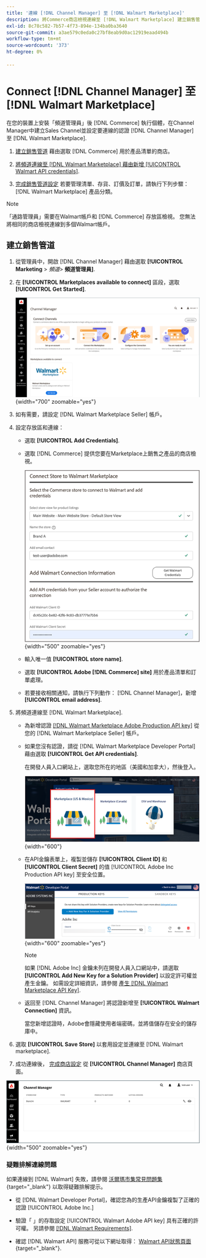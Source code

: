 ```yaml
---
title: '連線 [!DNL Channel Manager] 至 [!DNL Walmart Marketplace]'
description: 將Commerce商店檢視連線至 [!DNL Walmart Marketplace] 建立銷售管道，以管理Commerce產品清單、存貨、價格和Walmart Marketplace銷售訂單。」
exl-id: 8c78c582-7b57-4f73-894e-134ba0ba3640
source-git-commit: a3ae579c0eda0c27bf8eab9d0ac12919eaad494b
workflow-type: tm+mt
source-wordcount: '373'
ht-degree: 0%

---
```


# Connect [!DNL Channel Manager] 至 [!DNL Walmart Marketplace]

在您的裝置上安裝「頻道管理員」後 [!DNL Commerce] 執行個體，在Channel Manager中建立Sales Channel並設定要連線的認證 [!DNL Channel Manager] 至 [!DNL Walmart Marketplace].

1. [建立銷售管道](#create-the-sales-channel) 藉由選取 [!DNL Commerce] 用於產品清單的商店。

1. [將頻道連線至 [!DNL Walmart Marketplace] 藉由新增 [!UICONTROL Walmart API credentials]](#connect-the-channel-to-walmart-marketplace).

1. [完成銷售管道設定](#complete-sales-channel-store-setup) 若要管理清單、存貨、訂價及訂單，請執行下列步驟： [!DNL Walmart Marketplace] 產品分類。

>[!NOTE]
>
>「通路管理員」需要在Walmart帳戶和 [!DNL Commerce] 存放區檢視。 您無法將相同的商店檢視連線到多個Walmart帳戶。

## 建立銷售管道

1. 從管理員中，開啟 [!DNL Channel Manager] 藉由選取 **[!UICONTROL Marketing** > _頻道&#x200B;_> **頻道管理員]**.

1. 在 **[!UICONTROL Marketplaces available to connect]** 區段，選取 **[!UICONTROL Get Started]**.

   ![連線新增 [!DNL Walmart] 儲存至 [!DNL Channel Manager]](assets/channel-manager-home.png){width="700" zoomable="yes"}

1. 如有需要，請設定 [!DNL Walmart Marketplace Seller] 帳戶。

1. 設定存放區和連線：

   - 選取 **[!UICONTROL Add Credentials]**.

   - 選取 [!DNL Commerce] 提供您要在Marketplace上銷售之產品的商店檢視。

      ![設定之間的連線 [!DNL Commerce] 和 [!DNL Walmart Marketplace] 從 [!DNL Channel Manager]](assets/configure-commerce-to-marketplace-connection.png){width="500" zoomable="yes"}

   - 輸入唯一值 **[!UICONTROL store name]**.

   - 選取 **[!UICONTROL Adobe [!DNL Commerce] site]** 用於產品清單和訂單處理。

   - 若要接收相關通知，請執行下列動作： [!DNL Channel Manager]，新增 **[!UICONTROL email address]**.

1. 將頻道連線至 [!DNL Walmart Marketplace].

   - 為新增認證 [[!DNL Walmart Marketplace Adobe Production API key]](walmart-requirements.md#generate-a-walmart-marketplace-production-api-key) 從您的 [!DNL Walmart Marketplace Seller] 帳戶。

   - 如果您沒有認證，請從 [!DNL Walmart Marketplace Developer Portal] 藉由選取 **[!UICONTROL Get API credentials]**.

      在開發人員入口網站上，選取您所在的地區（美國和加拿大），然後登入。

      ![[!DNL Walmart Marketplace] 帳戶登入](assets/walmart-marketplace-login-page.png){width="600"}

   - 在API金鑰表單上，複製並儲存 **[!UICONTROL Client ID]** 和 **[!UICONTROL Client Secret]** 的值 [!UICONTROL Adobe Inc Production API key] 至安全位置。

      ![[!DNL Walmart Marketplace API key] 設定頁面](assets/walmart-api-key-management-form.png){width="600" zoomable="yes"}

      >[!NOTE]
      >
      >如果 [!DNL Adobe Inc] 金鑰未列在開發人員入口網站中，請選取 **[!UICONTROL Add New Key for a Solution Provider]** 以設定許可權並產生金鑰。 如需設定詳細資訊，請參閱 [產生 [!DNL Walmart Marketplace API Key]](walmart-requirements.md#generate-a-walmart-marketplace-api-key).

   - 返回至 [!DNL Channel Manager] 將認證新增至 **[!UICONTROL Walmart Connection]** 資訊。

      當您新增認證時，Adobe會隱藏使用者端密碼，並將值儲存在安全的儲存庫中。

1. 選取 **[!UICONTROL Save Store]** 以套用設定並連線至 [!DNL Walmart marketplace].

1. 成功連線後， [完成商店設定](complete-sales-channel-store-setup.md) 從 **[!UICONTROL Channel Manager]** 商店頁面。

![設定第一個存放區](assets/channel-manager-setup-first-store.png){width="500" zoomable="yes"}

### 疑難排解連線問題

如果連線到 [!DNL Walmart] 失敗，請參閱 [沃爾瑪市集常見問題集](https://developer.walmart.com/faq/us/faq-auth/){target="_blank"} 以取得疑難排解提示。

- 從 [!DNL Walmart Developer Portal]，確認您為的生產API金鑰複製了正確的認證 [!UICONTROL Adobe Inc.]

- 驗證「 」的存取設定 [!UICONTROL Walmart Adobe API key] 具有正確的許可權。 另請參閱 [[!DNL Walmart Requirements]](walmart-requirements.md##generate-a-walmart-marketplace-api-key).

- 確認 [!DNL Walmart API] 服務可從以下網址取得： [Walmart API狀態頁面](https://developer.walmart.com/us/whats-new/new-api-status-information-now-available/){target="_blank"}.
